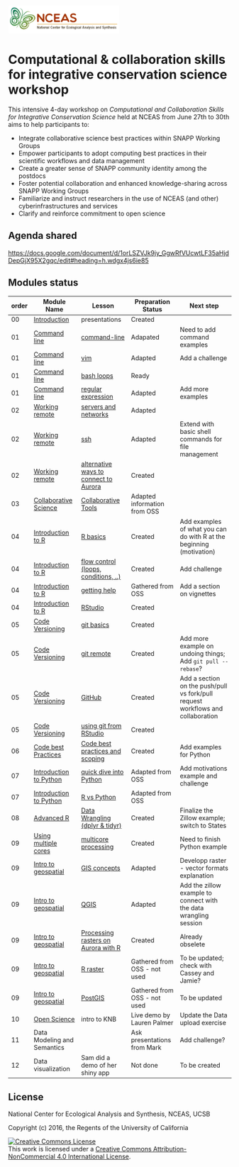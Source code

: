 <img style="align: left;width: 250px;" src=05-code-versioning/images/NCEAS_logo.png />

Computational & collaboration skills for integrative conservation science workshop
=====

This intensive 4-day workshop on *Computational and Collaboration Skills for Integrative Conservation Science* held at NCEAS from June 27th to 30th aims to help participants to:

* Integrate collaborative science best practices within SNAPP Working Groups
* Empower participants to adopt computing best practices in their scientific workflows and data management
* Create a greater sense of SNAPP community identity among the postdocs
* Foster potential collaboration and enhanced knowledge-sharing across SNAPP Working Groups
* Familiarize and instruct researchers in the use of NCEAS (and other) cyberinfrastructures and services
* Clarify and reinforce commitment to open science
 

## Agenda shared

<https://docs.google.com/document/d/1orLSZVJk9jy_GgwRfVUcwtLF35aHjdDepGjX95X2gqc/edit#heading=h.wdgx4js6ie85>

## Modules status

order  |  Module Name  |  Lesson  |  Preparation Status  | Next step
------ |  -----------  |  -------- |  ------------------ | -----------
00     | [Introduction](00-introduction/) | presentations | Created
01  | [Command line](01-command-line/)  |  [command-line](01-command-line/1-command-line.md)  |  Adapated | Need to add command examples
01  | [Command line](01-command-line/)  |  [vim](01-command-line/2-vim.md) |  Adapted  |  Add a challenge
01  | [Command line](01-command-line/)  |  [bash loops](01-command-line/3-bash-loops.md) |   Ready 
01  | [Command line](01-command-line/)  |  [regular expression](01-command-line/4-regular-expressions.md) |  Adapted | Add more examples
02  | [Working remote](02-working-remote/) | [servers and networks](02-working-remote/1-servers-and-networks.md)  |  Adapted
02  | [Working remote](02-working-remote/) | [ssh](02-working-remote/2-ssh-tmux.md) | Adapted | Extend with basic shell commands for file management
02  | [Working remote](02-working-remote/) | [alternative ways to connect to Aurora](02-working-remote/3-working-remote-alternatives.md) | Created 
03  | [Collaborative Science](03-collaborative-science/) | [Collaborative Tools](03-collaborative-science/1-virtual-collaboration.md) | Adapted information from OSS
04  | [Introduction to R](04-Intro-R/) | [R basics](04-Intro-R/1-R-basics.Rmd) | Created | Add examples of what you can do with R at the beginning (motivation)
04  | [Introduction to R](04-Intro-R/) | [flow control (loops, conditions, ..)](04-Intro-R/2-R-control.Rmd) | Created | Add challenge
04  | [Introduction to R](04-Intro-R/) | [getting help](04-Intro-R/3-rhelp.md) | Gathered from OSS | Add a section on vignettes
04  | [Introduction to R](04-Intro-R/) | [RStudio](04-Intro-R/5-RStudio.md) | Created
05  | [Code Versioning](05-code-versioning/)  | [git basics](05-code-versioning/1-code_versioning_basics.md) | Created | 
05  | [Code Versioning](05-code-versioning/)  | [git remote](05-code-versioning/2-code-versioning-remote.md) | Created | Add more example on undoing things;  Add `git pull --rebase`?
05  | [Code Versioning](05-code-versioning/)  | [GitHub](05-code-versioning/3-GitHub.md) | Created | Add a section on the push/pull vs fork/pull request workflows and collaboration
05  | [Code Versioning](05-code-versioning/)  | [using git from RStudio](05-code-versioning/4-getting-started-with-git-in-RStudio.md) | Created |
06  | [Code best Practices](06-code-best-practices/) | [Code best practices and scoping](1-coding-best-practices-general-tips.md) | Created | Add examples for Python
07  | [Introduction to Python](07-intro-Python/) | [quick dive into Python](07-intro_Python/1-quick-dive-into-python.md) | Adapted from OSS | Add motivations example and challenge
07  | [Introduction to Python](07-intro-Python/) | [R vs Python](07-intro_Python/2-rvspython.md) | Adapted from OSS | 
08  |  [Advanced R]() | [Data Wrangling (dplyr & tidyr)](08-advanced-R/1-data-wrangling.Rmd) | Created | Finalize the Zillow example; switch to States
09  |  [Using multiple cores](09-multicore-processing/) | [multicore processing](09-multicore-processing/1-multiprocessing-tools.md) | Created | Need to finish Python example
09  | [Intro to geospatial](10-intro-geospatial/) | [GIS concepts](10-intro-geospatial/1-intro-geospatial.md)| Adapted | Developp raster - vector formats explanation
09  | [Intro to geospatial](10-intro-geospatial/) | [QGIS](10-intro-geospatial/2-qgis.md) | Adapted | Add the zillow example to connect with the data wrangling session
09  | [Intro to geospatial](10-intro-geospatial/) | [Processing rasters on Aurora with R](10-intro-geospatial/3-tips-Rraster-on-Aurora.md) | Created | Already obselete
09  | [Intro to geospatial](10-intro-geospatial/) | [R raster](https://github.nceas.ucsb.edu/Training/2016-postdoc-training/blob/master/10-intro-geospatial/4-r-spatial-example.R) | Gathered from OSS - not used | To be updated; check with Cassey and Jamie?
09  | [Intro to geospatial](10-intro-geospatial/) | [PostGIS](https://github.nceas.ucsb.edu/Training/2016-postdoc-training/blob/master/10-intro-geospatial/5-postgis_example.txt) | Gathered from OSS -  not used | To be updated
10  | [Open Science](11-open-science/) | intro to KNB | Live demo by Lauren Palmer | Update the Data upload exercise
11  | Data Modeling and Semantics | | Ask presentations from Mark | Add challenge?
12  | Data visualization | Sam did a demo of her shiny app | Not done | To be created
 

## License

National Center for Ecological Analysis and Synthesis, NCEAS, UCSB

Copyright (c) 2016, the Regents of the University of California

<a rel="license" href="http://creativecommons.org/licenses/by-nc/4.0/"><img alt="Creative Commons License" style="border-width:0" src="https://i.creativecommons.org/l/by-nc/4.0/88x31.png" /></a><br />This work is licensed under a <a rel="license" href="http://creativecommons.org/licenses/by-nc/4.0/">Creative Commons Attribution-NonCommercial 4.0 International License</a>.



   
  

